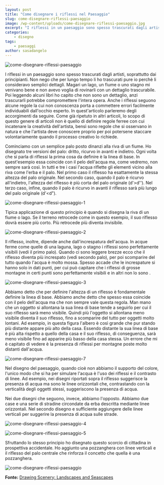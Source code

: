 ```yaml
---
layout: post
title: "Come disegnare i riflessi nel Paesaggio"
slug: come-disegnare-riflessi-paesaggio
image: /wp-content/uploads/come-disegnare-riflessi-paesaggio.jpg
excerpt: "I riflessi in un paesaggio sono spesso trascurati dagli artisti, soprattutto dai principianti. Non nego che per lungo tempo li ho trascurati pure io"
categories:
    - disegno
tags:
    - paesaggi
author: sasadangelo
---
```


![come-disegnare-riflessi-paesaggio](https://www.disegnoepittura.it/wp-content/uploads/come-disegnare-riflessi-paesaggio.jpg "come-disegnare-riflessi-paesaggio")

I riflessi in un paesaggio sono spesso trascurati dagli artisti, soprattutto dai principianti. Non nego che per lungo tempo li ho trascurati pure io perchè li consideravo semplici dettagli. Magari un lago, un fiume o uno stagno mi venivano bene e non avevo voglia di rovinarli con un dettaglio trascurabile. Poi leggendo alcuni libri ho capito che non sono un dettaglio, anzi trascurarli potrebbe compromettere l'intera opera. Anche i riflessi seguono alcune regole la cui non conoscenza porta a commettere errori facilmente individuabili dall'occhio esperto. In quest'articolo parleremo degli accorgimenti da seguire. Come già ripetuto in altri articoli, lo scopo di questo genere di articoli non è quello di definire regole ferree con cui incatenare la creatività dell'artista, bensì sono regole che si osservano in natura e che l'artista deve conoscere proprio per poi potersene staccare volontariamente quando il processo creativo lo richiede.

Cominciamo con un semplice palo posto dinanzi alla riva di un fiume. Ho disegnato tre versioni del palo: dritto, ricurvo in avanti e indietro. Ogni volta che si parla di riflessi la prima cosa da definire è la linea di base. In quest'esempio essa coincide con il pelo dell'acqua ma, come vedremo, non sempre sarà così. In tutti e tre i casi l'acqua riflette gli elementi vicino alla riva come l'erba e il palo. Nel primo caso il riflesso ha esattamente la stessa altezza del palo originale. Nel secondo caso, quando il palo è ricurvo all'indietro, l'altezza del riflesso è più corta del palo originale (d'>d''). Nel terzo caso, infine, quando il palo è ricurvo in avanti il riflesso sarà più lungo del palo originale (d'<d").

![come-disegnare-riflessi-paesaggio-1](https://www.disegnoepittura.it/wp-content/uploads/come-disegnare-riflessi-paesaggio-1.jpg "come-disegnare-riflessi-paesaggio-1")

Tipica applicazione di questo principio è quando si disegna la riva di un fiume o lago. Se il terreno retrocede come in questo esempio, il suo riflesso dovrà essere più corto. Più retrocede più diventa invisibile.

![come-disegnare-riflessi-paesaggio-2](https://www.disegnoepittura.it/wp-content/uploads/come-disegnare-riflessi-paesaggio-2.jpg "come-disegnare-riflessi-paesaggio-2")

Il riflesso, inoltre, dipende anche dall'increspatura dell'acqua. In acque ferme come quelle di una laguna, lago o stagno i riflessi sono perfettamente visibili (vedi il primo palo). Quando ci sono leggere brezze ecco che il riflesso diventa più increspato (vedi secondo palo), per poi scomparire del tutto quando l'acqua è molto mossa. Spesso accade che le increspature si hanno solo in dati punti, per cui può capitare che i riflessi di grosse montagne in certi punti sono perfettamente visibili e in altri non lo sono .

![come-disegnare-riflessi-paesaggio-3](https://www.disegnoepittura.it/wp-content/uploads/come-disegnare-riflessi-paesaggio-3.jpg "come-disegnare-riflessi-paesaggio-3")

Abbiamo detto che per definire l'altezza di un riflesso è fondamentale definire la linea di base. Abbiamo anche detto che spesso essa coincide con il pelo dell'acqua ma che non sempre vale questa regola. Man mano che un oggetto si allontana la sua linea di base tende a seguirlo per cui il suo riflesso sarà meno visibile. Quindi più l'oggetto si allontana meno visibile diventa il suo riflesso, fino a scomparire del tutto per oggetti molto lontani. Ad esempio, in questa figura l'albero è così grande che pur stando più distante appare più alto della casa. Essendo distante la sua linea di base è più alta rispetto a quello della casa e il suo riflesso, di conseguenza, sarà meno visibile fino ad apparire più basso della casa stessa. Un errore che mi è capitato di vedere è la presenza di riflessi per montagne poste molto distanti dall'acqua.

![come-disegnare-riflessi-paesaggio-7](https://www.disegnoepittura.it/wp-content/uploads/come-disegnare-riflessi-paesaggio-7.jpg "come-disegnare-riflessi-paesaggio-7")

Nel disegno del paesaggio, quando cioè non abbiamo il supporto del colore, l'unico modo che si ha per simulare l'acqua è l'uso dei riflessi e il contrasto di linee. Ad esempio, nei disegni riportati sopra il riflesso suggerisce la presenza di acqua ma sono le linee orizzontali che, contrastando con la verticalità degli oggetti stessi, suggeriscono la presenza di acqua.

Nei due disegni che seguono, invece, abbiamo l'opposto. Abbiamo due case e una serie di stradine circondate da erba descritta mediante linee orizzontali. Nel secondo disegno e sufficiente aggiungere delle linee verticali per suggerire la presenza di acqua sulle strade.

![come-disegnare-riflessi-paesaggio-4](https://www.disegnoepittura.it/wp-content/uploads/come-disegnare-riflessi-paesaggio-4.jpg "come-disegnare-riflessi-paesaggio-4")

![come-disegnare-riflessi-paesaggio-5](https://www.disegnoepittura.it/wp-content/uploads/come-disegnare-riflessi-paesaggio-5.jpg "come-disegnare-riflessi-paesaggio-5")

Sfruttando lo stesso principio ho disegnato questo scorcio di cittadina in prospettiva accidentale. Ho aggiunto una pozzanghera con linee verticali e il riflesso del palo centrale che rinforza il concetto che quella è una pozzanghera.

![come-disegnare-riflessi-paesaggio](https://www.disegnoepittura.it/wp-content/uploads/come-disegnare-riflessi-paesaggio.jpg "come-disegnare-riflessi-paesaggio")

**Fonte:** [Drawing Scenery: Landscapes and Seascapes](https://www.amazon.com/Drawing-Scenery-Landscapes-Jack-Hamm/dp/0399508066)
